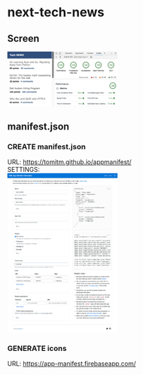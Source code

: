 # next-tech-news

## Screen
<img src="./DOC/screen.png" width="250" />

## manifest.json
### CREATE manifest.json
URL: https://tomitm.github.io/appmanifest/  
SETTINGS:  
<img src="./DOC/manifest-json.png" width="250" />

### GENERATE icons
URL: https://app-manifest.firebaseapp.com/
